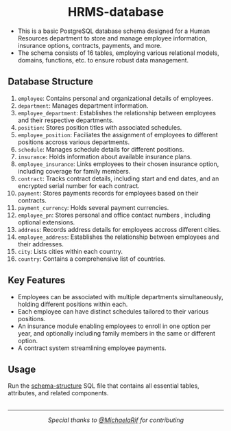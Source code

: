 <h1 align="center">HRMS-database</h1>

- This is a basic PostgreSQL database schema designed for a Human Resources department to store and manage employee information, insurance options, contracts, payments, and more. <br/>
- The schema consists of 16 tables, employing various relational models, domains, functions, etc. to ensure robust data management.

## Database Structure
1. `employee`: Contains personal and organizational details of employees.
2. `department`: Manages department information.
3. `employee_department`: Establishes the relationship between employees and their respective departments.
4. `position`: Stores position titles with associated schedules.
5. `employee_position`: Faciliates the assignment of employees to different positions accross various departments.
6. `schedule`: Manages schedule details for different positions.
7. `insurance`: Holds information about available insurance plans.
8. `employee_insurance`: Links employees to their chosen insurance option, including coverage for family members.
9. `contract`: Tracks contract details, including start and end dates, and an encrypted serial number for each contract.
10. `payment`: Stores payments records for employees based on their contracts.
11. `payment_currency`: Holds several payment currencies. 
12. `employee_pn`: Stores personal and office contact numbers , including optional extensions.
13. `address`: Records address details for employees accross different cities.
14. `employee_address`: Establishes the relationship between employees and their addresses.
15. `city`: Lists cities within each country.
16. `country`: Contains a comprehensive list of countries.

## Key Features
- Employees can be associated with multiple departments simultaneously, holding different positions within each.
- Each employee can have distinct schedules tailored to their various positions.
- An insurance module enabling employees to enroll in one option per year, and optionally including family members in the same or different option.
- A contract system streamlining employee payments.

## Usage
Run the [schema-structure](https://github.com/andrewzgheib/HRMS-database/blob/main/schema-structure.sql) SQL file that contains all essential tables, attributes, and related components. <br/><br/>

---
<p align="center"><em>Special thanks to <a href="https://github.com/MichaelaRif">@MichaelaRif</a> for contributing</em></p>
